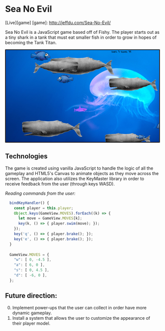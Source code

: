 # Sea No Evil

[Live][game]
[game]: http://jeffdu.com/Sea-No-Evil/


Sea No Evil is a JavaScript game based off of Fishy. The player starts out as a tiny shark in a tank that must eat smaller fish in order to grow in hopes of becoming the Tank Titan.

![fishy]

## Technologies

The game is created using vanilla JavaScript to handle the logic of all the gameplay and HTML5's Canvas to animate objects as they move across the screen. The application also utilizes the KeyMaster library in order to receive feedback from the user (through keys WASD).

_Reading commands from the user:_
```javascript
  bindKeyHandler() {
    const player = this.player;
    Object.keys(GameView.MOVES).forEach((k) => {
      let move = GameView.MOVES[k];
      key(k, () => { player.swim(move); });
    });
    key('q', () => { player.brake(); });
    key('e', () => { player.brake(); });
  }

  GameView.MOVES = {
    "w": [ 0, -4.5 ],
    "a": [ 6, 0 ],
    "s": [ 0, 4.5 ],
    "d": [ -6, 0 ],
  };
```

## Future direction:

0. Implement power-ups that the user can collect in order have more dynamic gameplay.
0. Install a system that allows the user to customize the appearance of their player model.

[fishy]: ./images/fishy.png
